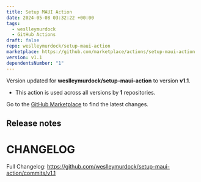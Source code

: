 ```yaml
---
title: Setup MAUI Action
date: 2024-05-08 03:32:22 +00:00
tags:
  - weslleymurdock
  - GitHub Actions
draft: false
repo: weslleymurdock/setup-maui-action
marketplace: https://github.com/marketplace/actions/setup-maui-action
version: v1.1
dependentsNumber: "1"
---
```



Version updated for **weslleymurdock/setup-maui-action** to version **v1.1**.
- This action is used across all versions by **1** repositories.

Go to the [GitHub Marketplace](https://github.com/marketplace/actions/setup-maui-action) to find the latest changes.

## Release notes

# CHANGELOG

Full Changelog: https://github.com/weslleymurdock/setup-maui-action/commits/v1.1
